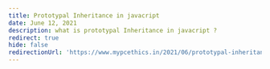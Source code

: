 ```yaml
---
title: Prototypal Inheritance in javacript
date: June 12, 2021
description: what is prototypal Inheritance in javacript ?
redirect: true
hide: false
redirectionUrl: 'https://www.mypcethics.in/2021/06/prototypal-inheritance-in-javascript.html'
---
```

